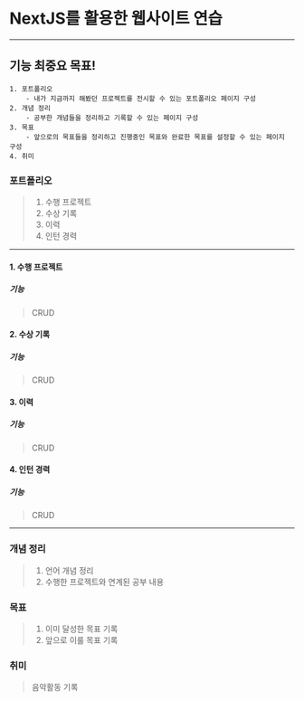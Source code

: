 # NextJS를 활용한 웹사이트 연습
-----------------------------------------
## 기능 최중요 목표!
    1. 포트폴리오
        - 내가 지금까지 해봤던 프로젝트를 전시할 수 있는 포트폴리오 페이지 구성
    2. 개념 정리
        - 공부한 개념들을 정리하고 기록할 수 있는 페이지 구성
    3. 목표
        - 앞으로의 목표들을 정리하고 진행중인 목표와 완료한 목표를 설정할 수 있는 페이지 구성
    4. 취미

### 포트폴리오
>   1. 수행 프로젝트
>   2. 수상 기록
>   3. 이력
>   4. 인턴 경력

----------------------------------
#### 1. 수행 프로젝트
##### 기능
> CRUD

#### 2. 수상 기록
##### 기능
> CRUD

#### 3. 이력
##### 기능
> CRUD

#### 4. 인턴 경력
##### 기능
> CRUD
----------------------------------

### 개념 정리
>   1. 언어 개념 정리
>   2. 수행한 프로젝트와 연계된 공부 내용

### 목표
>   1. 이미 달성한 목표 기록
>   2. 앞으로 이룰 목표 기록

### 취미
>   음악활동 기록


